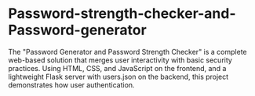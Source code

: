 # Password-strength-checker-and-Password-generator
The "Password Generator and Password Strength Checker" is a complete web-based solution that merges user interactivity with basic security practices. Using HTML, CSS, and JavaScript on the frontend, and a lightweight Flask server with users.json on the backend, this project demonstrates how user authentication.
